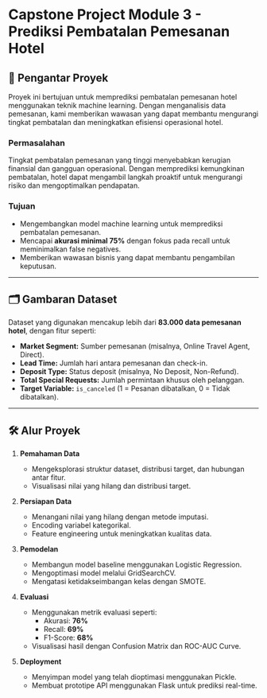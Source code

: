 # Capstone Project Module 3 - Prediksi Pembatalan Pemesanan Hotel

## 📌 Pengantar Proyek
Proyek ini bertujuan untuk memprediksi pembatalan pemesanan hotel menggunakan teknik machine learning. Dengan menganalisis data pemesanan, kami memberikan wawasan yang dapat membantu mengurangi tingkat pembatalan dan meningkatkan efisiensi operasional hotel.

### **Permasalahan**
Tingkat pembatalan pemesanan yang tinggi menyebabkan kerugian finansial dan gangguan operasional. Dengan memprediksi kemungkinan pembatalan, hotel dapat mengambil langkah proaktif untuk mengurangi risiko dan mengoptimalkan pendapatan.

### **Tujuan**
- Mengembangkan model machine learning untuk memprediksi pembatalan pemesanan.
- Mencapai **akurasi minimal 75%** dengan fokus pada recall untuk meminimalkan false negatives.
- Memberikan wawasan bisnis yang dapat membantu pengambilan keputusan.

---

## 🗂️ Gambaran Dataset
Dataset yang digunakan mencakup lebih dari **83.000 data pemesanan hotel**, dengan fitur seperti:
- **Market Segment:** Sumber pemesanan (misalnya, Online Travel Agent, Direct).
- **Lead Time:** Jumlah hari antara pemesanan dan check-in.
- **Deposit Type:** Status deposit (misalnya, No Deposit, Non-Refund).
- **Total Special Requests:** Jumlah permintaan khusus oleh pelanggan.
- **Target Variable:** `is_canceled` (1 = Pesanan dibatalkan, 0 = Tidak dibatalkan).

---

## 🛠️ Alur Proyek
1. **Pemahaman Data**
   - Mengeksplorasi struktur dataset, distribusi target, dan hubungan antar fitur.
   - Visualisasi nilai yang hilang dan distribusi target.

2. **Persiapan Data**
   - Menangani nilai yang hilang dengan metode imputasi.
   - Encoding variabel kategorikal.
   - Feature engineering untuk meningkatkan kualitas data.

3. **Pemodelan**
   - Membangun model baseline menggunakan Logistic Regression.
   - Mengoptimasi model melalui GridSearchCV.
   - Mengatasi ketidakseimbangan kelas dengan SMOTE.

4. **Evaluasi**
   - Menggunakan metrik evaluasi seperti:
     - Akurasi: **76%**
     - Recall: **69%**
     - F1-Score: **68%**
   - Visualisasi hasil dengan Confusion Matrix dan ROC-AUC Curve.

5. **Deployment**
   - Menyimpan model yang telah dioptimasi menggunakan Pickle.
   - Membuat prototipe API menggunakan Flask untuk prediksi real-time.

